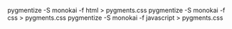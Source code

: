 pygmentize -S monokai -f html > pygments.css
pygmentize -S monokai -f css > pygments.css
pygmentize -S monokai -f javascript > pygments.css